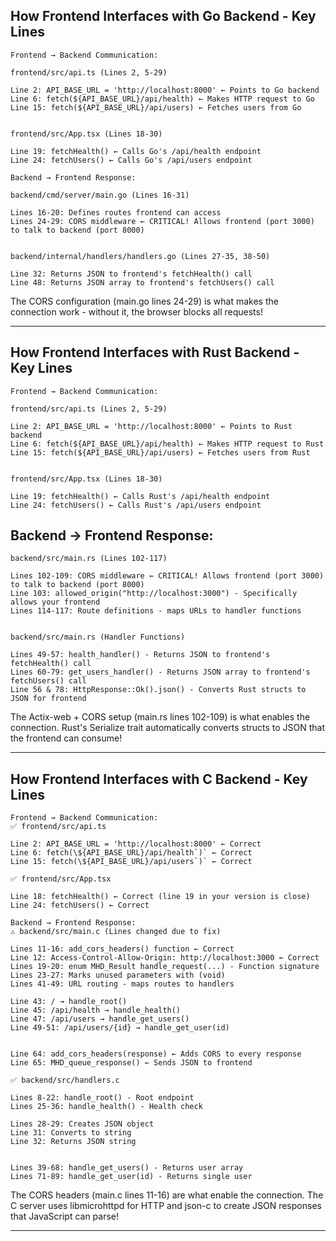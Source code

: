 ## How Frontend Interfaces with Go Backend - Key Lines

```
Frontend → Backend Communication:

frontend/src/api.ts (Lines 2, 5-29)

Line 2: API_BASE_URL = 'http://localhost:8000' ← Points to Go backend
Line 6: fetch(${API_BASE_URL}/api/health) ← Makes HTTP request to Go
Line 15: fetch(${API_BASE_URL}/api/users) ← Fetches users from Go


frontend/src/App.tsx (Lines 18-30)

Line 19: fetchHealth() ← Calls Go's /api/health endpoint
Line 24: fetchUsers() ← Calls Go's /api/users endpoint
```

```
Backend → Frontend Response:

backend/cmd/server/main.go (Lines 16-31)

Lines 16-20: Defines routes frontend can access
Lines 24-29: CORS middleware ← CRITICAL! Allows frontend (port 3000) to talk to backend (port 8000)


backend/internal/handlers/handlers.go (Lines 27-35, 38-50)

Line 32: Returns JSON to frontend's fetchHealth() call
Line 48: Returns JSON array to frontend's fetchUsers() call
```

The CORS configuration (main.go lines 24-29) is what makes the connection work - without it, the browser blocks all requests!

-----

## How Frontend Interfaces with Rust Backend - Key Lines
```
Frontend → Backend Communication:

frontend/src/api.ts (Lines 2, 5-29)

Line 2: API_BASE_URL = 'http://localhost:8000' ← Points to Rust backend
Line 6: fetch(${API_BASE_URL}/api/health) ← Makes HTTP request to Rust
Line 15: fetch(${API_BASE_URL}/api/users) ← Fetches users from Rust


frontend/src/App.tsx (Lines 18-30)

Line 19: fetchHealth() ← Calls Rust's /api/health endpoint
Line 24: fetchUsers() ← Calls Rust's /api/users endpoint
```

## Backend → Frontend Response:

```
backend/src/main.rs (Lines 102-117)

Lines 102-109: CORS middleware ← CRITICAL! Allows frontend (port 3000) to talk to backend (port 8000)
Line 103: allowed_origin("http://localhost:3000") - Specifically allows your frontend
Lines 114-117: Route definitions - maps URLs to handler functions


backend/src/main.rs (Handler Functions)

Lines 49-57: health_handler() - Returns JSON to frontend's fetchHealth() call
Lines 60-79: get_users_handler() - Returns JSON array to frontend's fetchUsers() call
Line 56 & 78: HttpResponse::Ok().json() - Converts Rust structs to JSON for frontend

```

The Actix-web + CORS setup (main.rs lines 102-109) is what enables the connection. Rust's Serialize trait automatically converts structs to JSON that the frontend can consume!

-----

## How Frontend Interfaces with C Backend - Key Lines
```
Frontend → Backend Communication:
✅ frontend/src/api.ts

Line 2: API_BASE_URL = 'http://localhost:8000' ← Correct
Line 6: fetch(\${API_BASE_URL}/api/health`)` ← Correct
Line 15: fetch(\${API_BASE_URL}/api/users`)` ← Correct

✅ frontend/src/App.tsx

Line 18: fetchHealth() ← Correct (line 19 in your version is close)
Line 24: fetchUsers() ← Correct
```

```
Backend → Frontend Response:
⚠️ backend/src/main.c (Lines changed due to fix)

Lines 11-16: add_cors_headers() function ← Correct
Line 12: Access-Control-Allow-Origin: http://localhost:3000 ← Correct
Lines 19-20: enum MHD_Result handle_request(...) - Function signature
Lines 23-27: Marks unused parameters with (void)
Lines 41-49: URL routing - maps routes to handlers

Line 43: / → handle_root()
Line 45: /api/health → handle_health()
Line 47: /api/users → handle_get_users()
Line 49-51: /api/users/{id} → handle_get_user(id)


Line 64: add_cors_headers(response) ← Adds CORS to every response
Line 65: MHD_queue_response() ← Sends JSON to frontend

✅ backend/src/handlers.c

Lines 8-22: handle_root() - Root endpoint
Lines 25-36: handle_health() - Health check

Lines 28-29: Creates JSON object
Line 31: Converts to string
Line 32: Returns JSON string


Lines 39-68: handle_get_users() - Returns user array
Lines 71-89: handle_get_user(id) - Returns single user
```

The CORS headers (main.c lines 11-16) are what enable the connection. The C server uses libmicrohttpd for HTTP and json-c to create JSON responses that JavaScript can parse!


-----
